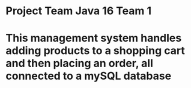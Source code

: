 # Project Team Java 16 Team 1
# This management system handles adding products to a shopping cart and then placing an order, all connected to a mySQL database
